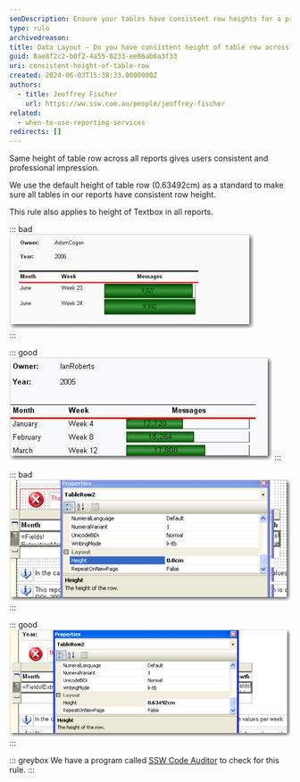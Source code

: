 ```yaml
---
seoDescription: Ensure your tables have consistent row heights for a professional appearance in all reports.
type: rule
archivedreason:
title: Data Layout - Do you have consistent height of table row across all your reports?
guid: 8ae8f2c2-b0f2-4a55-8233-ee86ab6a3f33
uri: consistent-height-of-table-row
created: 2024-06-03T15:38:33.0000000Z
authors:
  - title: Jeoffrey Fischer
    url: https://ww.ssw.com.au/people/jeoffrey-fischer
related:
  - when-to-use-reporting-services
redirects: []
---
```


Same height of table row across all reports gives users consistent and professional impression.

<!--endintro-->

We use the default height of table row (0.63492cm) as a standard to make sure all tables in our reports have consistent row height.

This rule also applies to height of Textbox in all reports.

::: bad  
![Figure: Bad example - Bad Height](RowHeight_Bad.gif)  
:::

::: good  
![Figure: Good example - Good Height](RowHeight_Good.gif)
:::

::: bad  
![Figure: Bad example - Bad Height In Design View](RSRowHeight_NonStandard_design.jpg)  
:::

::: good  
![Figure: Good example - Good Height In Design View](RSRowHeight_Standard_design.jpg)
:::

::: greybox
We have a program called [SSW Code Auditor](https://codeauditor.com) to check for this rule.
:::
